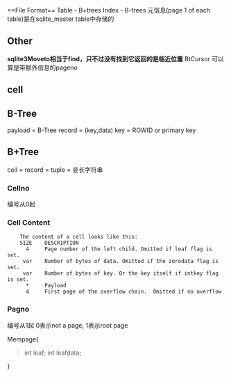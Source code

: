 ﻿==File Format==
Table - B+trees
Index - B-trees
元信息(page 1 of each table)是在sqlite\_master table中存储的

## Other ##
**sqlite3Moveto相当于find，只不过没有找到它返回的是临近位置** BtCursor 可以算是带额外信息的pageno
## cell ##
## B-Tree ##
payload = B-Tree record = (key,data)
key = ROWID or primary key

## B+Tree ##

cell = record = tuple = 变长字符串
### Cellno ###
编号从0起
### Cell Content ###
```
	The content of a cell looks like this:
    SIZE    DESCRIPTION
      4     Page number of the left child. Omitted if leaf flag is set.
     var    Number of bytes of data. Omitted if the zerodata flag is set.
     var    Number of bytes of key. Or the key itself if intkey flag is set.
      *     Payload
      4     First page of the overflow chain.  Omitted if no overflow
```
### Pagno ###
编号从1起
0表示not a page,
1表示root page

Mempage{

> int leaf;
> int leafdata;

}